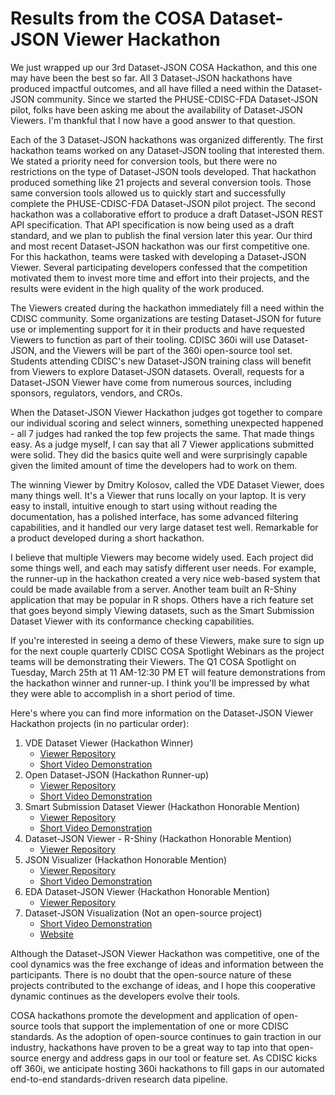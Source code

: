 # Results from the COSA Dataset-JSON Viewer Hackathon

We just wrapped up our 3rd Dataset-JSON COSA Hackathon, and this one may have been the best so far.
All 3 Dataset-JSON hackathons have produced impactful outcomes, and all have filled a need within 
the Dataset-JSON community. Since we started the PHUSE-CDISC-FDA Dataset-JSON pilot, folks have been 
asking me about the availability of Dataset-JSON Viewers. I'm thankful that I now have a good answer to 
that question.

Each of the 3 Dataset-JSON hackathons was organized differently. The first hackathon teams worked on any 
Dataset-JSON tooling that interested them. We stated a priority need for conversion tools, but there 
were no restrictions on the type of Dataset-JSON tools developed. That hackathon 
produced something like 21 projects and several conversion tools. Those same conversion tools allowed us to 
quickly start and successfully complete the PHUSE-CDISC-FDA Dataset-JSON pilot project. The second hackathon 
was a collaborative effort to produce a draft Dataset-JSON REST API specification. That API specification is 
now being used as a draft standard, and we plan to publish the final version later this year. Our third and
most recent Dataset-JSON hackathon was our first competitive one. For this hackathon, teams were tasked with
developing a Dataset-JSON Viewer. Several participating developers confessed that the competition motivated
them to invest more time and effort into their projects, and the results were evident in the high quality of
the work produced.

The Viewers created during the hackathon immediately fill a need within the CDISC community. 
Some organizations are testing Dataset-JSON for future use or implementing support for it in their products 
and have requested Viewers to function as part of their tooling. CDISC 360i will use Dataset-JSON, and the 
Viewers will be part of the 360i open-source tool set. Students attending CDISC's new Dataset-JSON training
class will benefit from Viewers to explore Dataset-JSON datasets. Overall, requests for a Dataset-JSON Viewer 
have come from numerous sources, including sponsors, regulators, vendors, and CROs.

When the Dataset-JSON Viewer Hackathon judges got together to compare our individual scoring and select winners, something 
unexpected happened - all 7 judges had ranked the top few projects the same. That made things easy. As a judge 
myself, I can say that all 7 Viewer applications submitted were solid. They did the basics quite well and were 
surprisingly capable given the limited amount of time the developers had to work on them.

The winning Viewer by Dmitry Kolosov, called the VDE Dataset Viewer, does many things well. It's a Viewer 
that runs locally on your laptop. It is very easy to install, intuitive enough to start using without reading 
the documentation, has a polished interface, has some advanced filtering capabilities, and it handled our 
very large dataset test well. Remarkable for a product developed during a short hackathon.

I believe that multiple Viewers may become widely used. Each project did some things well, and each 
may satisfy different user needs. For example, the runner-up in the hackathon created a very nice 
web-based system that could be made available from a server. Another team built an R-Shiny application 
that may be popular in R shops. Others have a rich feature set that goes beyond simply Viewing datasets, 
such as the Smart Submission Dataset Viewer with its conformance checking capabilities.

If you're interested in seeing a demo of these Viewers, make sure to sign up for the next couple 
quarterly CDISC COSA Spotlight Webinars as the project teams will be demonstrating their Viewers. 
The Q1 COSA Spotlight on Tuesday, March 25th at 11 AM-12:30 PM ET will feature demonstrations from the hackathon 
winner and runner-up. I think you'll be impressed by what they were able to accomplish in a short period of time.

Here's where you can find more information on the Dataset-JSON Viewer Hackathon projects (in no particular order):

1.  VDE Dataset Viewer (Hackathon Winner)
    - [Viewer Repository](https://github.com/defineEditor/vde-dataset-viewer)
    - [Short Video Demonstration](https://youtu.be/xdV8gyyyk3c)
2.  Open Dataset-JSON (Hackathon Runner-up)
    - [Viewer Repository](https://github.com/1mgroot/Open-Dataset-JSON)
    - [Short Video Demonstration](https://youtu.be/q9zXLHmDEhY)
3.  Smart Submission Dataset Viewer (Hackathon Honorable Mention)
    - [Viewer Repository](https://sourceforge.net/projects/smart-submission-dataset-viewe/)
    - [Short Video Demonstration](https://youtu.be/veUXQecUp2s)
4.  Dataset-JSON Viewer - R-Shiny (Hackathon Honorable Mention)
    - [Viewer Repository](https://github.com/sbarcelo777/Dataset-JSON-hackathon)
5.  JSON Visualizer (Hackathon Honorable Mention)
    - [Viewer Repository](https://github.com/pfizer-opensource/JSON_Visualizer.git)
    - [Short Video Demonstration](https://github.com/pfizer-opensource/JSON_Visualizer/blob/main/JSON_Visualizer_Demo.mp4)
6.  EDA Dataset-JSON Viewer (Hackathon Honorable Mention)
    - [Viewer Repository](https://github.com/explore-eda/dataset-json-viewer)
7.  Dataset-JSON Visualization (Not an open-source project)
    - [Short Video Demonstration](https://youtu.be/OxIcZIaU_nw)
    - [Website](https://www.dicoregroup.com)

Although the Dataset-JSON Viewer Hackathon was competitive, one of the cool dynamics was the free exchange of ideas 
and information between the participants. There is no doubt that the open-source nature of these projects 
contributed to the exchange of ideas, and I hope this cooperative dynamic continues as the developers evolve 
their tools.

COSA hackathons promote the development and application of open-source tools that support the 
implementation of one or more CDISC standards. As the adoption of open-source continues to gain traction 
in our industry, hackathons have proven to be a great way to tap into that open-source energy and address 
gaps in our tool or feature set. As CDISC kicks off 360i, we anticipate hosting 360i hackathons to fill gaps 
in our automated end-to-end standards-driven research data pipeline.

